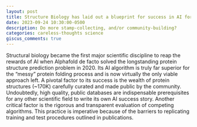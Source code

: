 ```yaml
---
layout: post
title: Structure Biology has laid out a blueprint for success in AI for science
date: 2023-09-24 10:30:00-0500
description: Do more stamp-collecting, and/or community-building?
categories: careless-thoughts science
giscus_comments: true
---
```

Structural biology became the first major scientific discipline to reap the rewards of AI when Alphafold de facto solved the longstanding protein structure prediction problem in 2020. Its AI algorithm is truly far superior for the “messy” protein folding process and is now virtually the only viable approach left. A pivotal factor to its success is the wealth of protein structures (~170K) carefully curated and made public by the community. Undoubtedly, high quality, public databases are indispensable prerequisites for any other scientific field to write its own AI success story. Another critical factor is the rigorous and transparent evaluation of competing algorithms. This practice is imperative because of the barriers to replicating training and test procedures outlined in publications.